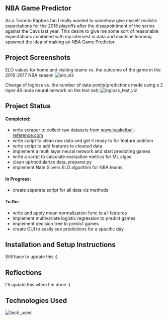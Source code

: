 ## NBA Game Predictor
As a Toronto Raptors fan I really wanted to somehow give myself realistic expectations for the 2018 playoffs after the dissapointment
of the series against the Cavs last year. This desire to give me some sort of reasonable expectations combined with my intersest in data 
and machine learning spawned the idea of making an NBA Game Predictor.

## Project Screenshots
ELO values for home and visiting teams vs. the outcome of the game in the 2016-2017 NBA season
![elo_viz](https://github.com/ntozer/images/blob/master/nba%20game%20predictor/2017%20elo%20screen.PNG?raw=true)

Change of logloss vs. the number of data points(predictions made using a 2 layer 46 node neural network on the test set)
![logloss_test_viz](https://github.com/ntozer/images/blob/master/nba%20game%20predictor/testset%20logloss%20nn%202_26.png?raw=true)



## Project Status

#### Completed:
 - write scraper to collect raw datasets from www.basketball-reference.com
 - write script to clean raw data and get it ready to for feature addition
 - write script to add features to cleaned data
 - implement a multi layer neural network and start predicting games
 - write a script to calculate evaluation metrics for ML algos
 - clean up/modularize data_preparer.py
 - implement Nate Silvers ELO algorithm for NBA teams
 
#### In Progress:
 - create seperate script for all data viz methods

#### To Do:
 - write and apply mean normalization func to all features
 - implement multivariate logistic regression to predict games
 - implement decision tree to predict games
 - create GUI to easily see predictions for a specific day

## Installation and Setup Instructions
Still have to update this :)

## Reflections
I'll update this when I'm done :)

## Technologies Used
![tech_used](https://github.com/ntozer/images/blob/master/nba%20game%20predictor/nba%20game%20predictor%20tech.PNG?raw=true)

